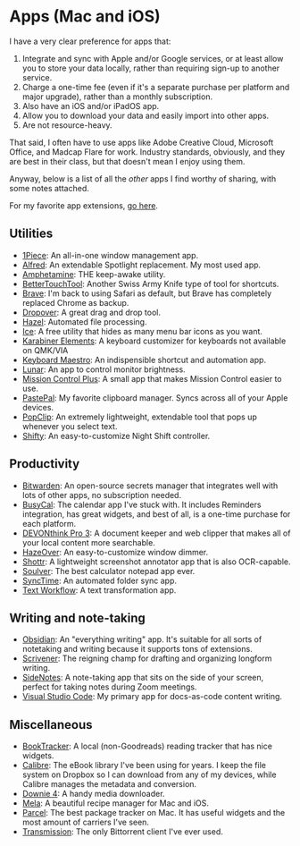 # Apps (Mac and iOS)

I have a very clear preference for apps that:

1. Integrate and sync with Apple and/or Google services, or at least allow you to store your data locally, rather than requiring sign-up to another service.
2. Charge a one-time fee (even if it's a separate purchase per platform and major upgrade), rather than a monthly subscription.
3. Also have an iOS and/or iPadOS app.
4. Allow you to download your data and easily import into other apps.
5. Are not resource-heavy.

That said, I often have to use apps like Adobe Creative Cloud, Microsoft Office, and Madcap Flare for work. Industry standards, obviously, and they are best in their class, but that doesn't mean I enjoy using them.

Anyway, below is a list of all the *other* apps I find worthy of sharing, with some notes attached.

For my favorite app extensions, [go here](extensions.md).

## Utilities

* [1Piece](https://app1piece.com): An all-in-one window management app.
* [Alfred](http://alfred.app): An extendable Spotlight replacement. My most used app.
* [Amphetamine](https://apps.apple.com/us/app/amphetamine/id937984704?mt=12): THE keep-awake utility.
* [BetterTouchTool](https://folivora.ai): Another Swiss Army Knife type of tool for shortcuts.
* [Brave](http://brave.com): I'm back to using Safari as default, but Brave has completely replaced Chrome as backup.
* [Dropover](https://dropoverapp.com/): A great drag and drop tool.
* [Hazel](https://www.noodlesoft.com/): Automated file processing.
* [Ice](http://icemenubar.app): A free utility that hides as many menu bar icons as you want.
* [Karabiner Elements](https://karabiner-elements.pqrs.org/): A keyboard customizer for keyboards not available on QMK/VIA
* [Keyboard Maestro](https://www.keyboardmaestro.com/main/): An indispensible shortcut and automation app.
* [Lunar](https://lunar.fyi/): An app to control monitor brightness.
* [Mission Control Plus](https://www.fadel.io/missioncontrolplus): A small app that makes Mission Control easier to use.
* [PastePal](https://onmyway133.com/pastepal/): My favorite clipboard manager. Syncs across all of your Apple devices.
* [PopClip](https://www.popclip.app/): An extremely lightweight, extendable tool that pops up whenever you select text.
* [Shifty](https://shifty.natethompson.io/en/): An easy-to-customize Night Shift controller.

## Productivity

* [Bitwarden](http://bitwarden.com): An open-source secrets manager that integrates well with lots of other apps, no subscription needed.
* [BusyCal](https://www.busymac.com/busycal/): The calendar app I've stuck with. It includes Reminders integration, has great widgets, and best of all, is a one-time purchase for each platform.
* [DEVONthink Pro 3](http://devontechnologies.com): A document keeper and web clipper that makes all of your local content more searchable.
* [HazeOver](https://hazeover.com/): An easy-to-customize window dimmer.
* [Shottr](https://shottr.cc/): A lightweight screenshot annotator app that is also OCR-capable.
* [Soulver](https://soulver.app/): The best calculator notepad app ever.
* [SyncTime](https://desairem.com/wordpress/synctime/): An automated folder sync app.
* [Text Workflow](https://www.gtrigonakis.com/textworkflow): A text transformation app.

## Writing and note-taking

* [Obsidian](https://obsidian.md/): An "everything writing" app. It's suitable for all sorts of notetaking and writing because it supports tons of extensions.
* [Scrivener](https://www.literatureandlatte.com/scrivener/overview): The reigning champ for drafting and organizing longform writing.
* [SideNotes](https://www.apptorium.com/sidenotes): A note-taking app that sits on the side of your screen, perfect for taking notes during Zoom meetings.
* [Visual Studio Code](https://code.visualstudio.com/): My primary app for docs-as-code content writing.

## Miscellaneous

* [BookTracker](https://booktrack.app/): A local (non-Goodreads) reading tracker that has nice widgets.
* [Calibre](https://calibre-ebook.com/): The eBook library I've been using for years. I keep the file system on Dropbox so I can download from any of my devices, while Calibre manages the metadata and conversion.
* [Downie 4](https://software.charliemonroe.net/downie/): A handy media downloader.
* [Mela](https://mela.recipes/): A beautiful recipe manager for Mac and iOS.
* [Parcel](https://parcelapp.net/): The best package tracker on Mac. It has useful widgets and the most amount of carriers I've seen.
* [Transmission](https://transmissionbt.com/): The only Bittorrent client I've ever used.